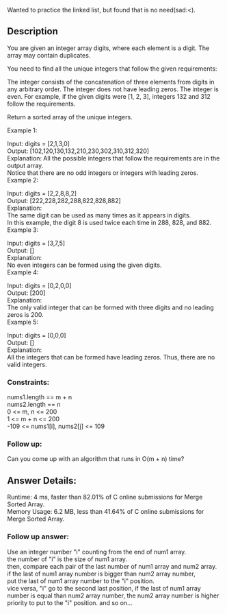 Wanted to practice the linked list, but found that is no need(sad:<).  
  
## Description
You are given an integer array digits, where each element is a digit. The array may contain duplicates.

You need to find all the unique integers that follow the given requirements:

The integer consists of the concatenation of three elements from digits in any arbitrary order.
The integer does not have leading zeros.
The integer is even.
For example, if the given digits were [1, 2, 3], integers 132 and 312 follow the requirements.

Return a sorted array of the unique integers.

 

Example 1:

Input: digits = [2,1,3,0]  
Output: [102,120,130,132,210,230,302,310,312,320]  
Explanation: 
All the possible integers that follow the requirements are in the output array.  
Notice that there are no odd integers or integers with leading zeros.  
Example 2:  

Input: digits = [2,2,8,8,2]  
Output: [222,228,282,288,822,828,882]  
Explanation:   
The same digit can be used as many times as it appears in digits.   
In this example, the digit 8 is used twice each time in 288, 828, and 882.   
Example 3:  

Input: digits = [3,7,5]  
Output: []  
Explanation:  
No even integers can be formed using the given digits.  
Example 4:  

Input: digits = [0,2,0,0]  
Output: [200]  
Explanation:   
The only valid integer that can be formed with three digits and no leading zeros is 200.  
Example 5:  

Input: digits = [0,0,0]  
Output: []  
Explanation:   
All the integers that can be formed have leading zeros. Thus, there are no valid integers.  
  
### Constraints:

nums1.length == m + n  
nums2.length == n  
0 <= m, n <= 200  
1 <= m + n <= 200  
-109 <= nums1[i], nums2[j] <= 109  
 

### Follow up: 
Can you come up with an algorithm that runs in O(m + n) time?  

## Answer Details:
Runtime: 4 ms, faster than 82.01% of C online submissions for Merge Sorted Array.  
Memory Usage: 6.2 MB, less than 41.64% of C online submissions for Merge Sorted Array.  

### Follow up answer:  
Use an integer number "i" counting from the end of num1 array.  
the number of "i" is the size of num1 array.  
then, compare each pair of the last number of num1 array and num2 array.  
if the last of num1 array number is bigger than num2 array number,  
put the last of num1 array number to the "i" position.  
vice versa, "i" go to the second last position,
if the last of num1 array number is equal than num2 array number,
the num2 array number is higher priority to put to the "i" position.
and so on...
